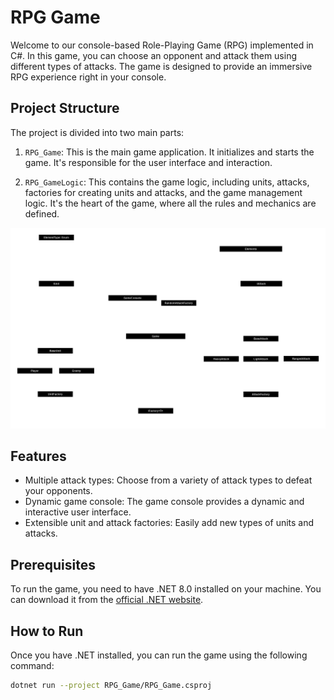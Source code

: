 # RPG Game

Welcome to our console-based Role-Playing Game (RPG) implemented in C#. In this game, you can choose an opponent and attack them using different types of attacks. The game is designed to provide an immersive RPG experience right in your console.

## Project Structure

The project is divided into two main parts:

1. `RPG_Game`: This is the main game application. It initializes and starts the game. It's responsible for the user interface and interaction.

2. `RPG_GameLogic`: This contains the game logic, including units, attacks, factories for creating units and attacks, and the game management logic. It's the heart of the game, where all the rules and mechanics are defined.

![UML Diagram](RPGGAMEUML.drawio.png)

## Features

- Multiple attack types: Choose from a variety of attack types to defeat your opponents.
- Dynamic game console: The game console provides a dynamic and interactive user interface.
- Extensible unit and attack factories: Easily add new types of units and attacks.

## Prerequisites

To run the game, you need to have .NET 8.0 installed on your machine. You can download it from the [official .NET website](https://dotnet.microsoft.com/download).

## How to Run

Once you have .NET installed, you can run the game using the following command:

```sh
dotnet run --project RPG_Game/RPG_Game.csproj
```